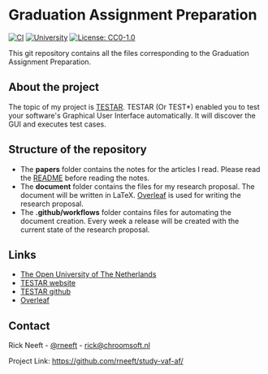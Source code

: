 # Graduation Assignment Preparation
[![CI](https://github.com/rneeft/study-vaf-af/actions/workflows/main.yml/badge.svg)](https://github.com/rneeft/study-vaf-af/actions/workflows/main.yml)
[![University](https://img.shields.io/static/v1?label=University&message=Open%20Universiteit&color=E4010B)](https://www.ou.nl)
[![License: CC0-1.0](https://img.shields.io/badge/License-CC0%201.0-lightgrey.svg)](http://creativecommons.org/publicdomain/zero/1.0/)

This git repository contains all the files corresponding to the Graduation Assignment Preparation.

## About the project
The topic of my project is [TESTAR](https://testar.org/). TESTAR (Or TEST*) enabled you to test your software's Graphical User Interface automatically. It will discover the GUI and executes test cases. 

## Structure of the repository
- The **papers** folder contains the notes for the articles I read. Please read the [README](papers/README.md) before reading the notes.
- The **document** folder contains the files for my research proposal. The document will be written in LaTeX. [Overleaf](https://www.overleaf.com) is used for writing the research proposal.
- The **.github/workflows** folder contains files for automating the document creation. Every week a release will be created with the current state of the research proposal.  

## Links
- [The Open University of The Netherlands](https://www.ou.nl)
- [TESTAR website](https://testar.org/)
- [TESTAR github](https://github.com/TESTARtool/TESTAR_dev)
- [Overleaf](https://www.overleaf.com)

## Contact
Rick Neeft - [@rneeft](https://twitter.com/rneeft) - [rick@chroomsoft.nl](mailto:rick@chroomsoft.nl)

Project Link:  https://github.com/rneeft/study-vaf-af/
